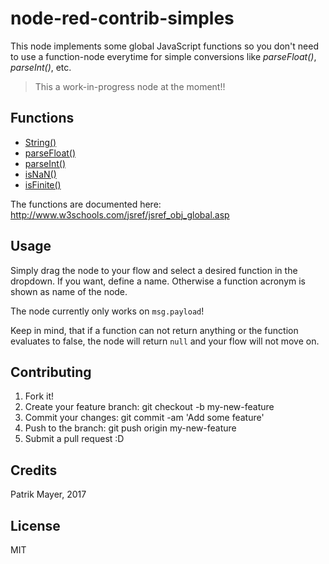 node-red-contrib-simples
=
This node implements some global JavaScript functions so you don't 
need to use a function-node everytime for simple conversions like 
_parseFloat()_, _parseInt()_, etc.

> This a work-in-progress node at the moment!!

Functions
-
* [String()](http://www.w3schools.com/jsref/jsref_string.asp)
* [parseFloat()](http://www.w3schools.com/jsref/jsref_parsefloat.asp)
* [parseInt()](http://www.w3schools.com/jsref/jsref_parseint.asp)
* [isNaN()](http://www.w3schools.com/jsref/jsref_isnan.asp)
* [isFinite()](http://www.w3schools.com/jsref/jsref_isfinite.asp)

The functions are documented here: http://www.w3schools.com/jsref/jsref_obj_global.asp

Usage
-
Simply drag the node to your flow and select a desired function
in the dropdown. If you want, define a name. Otherwise a function 
acronym is shown as name of the node.

The node currently only works on `msg.payload`!

Keep in mind, that if a function can not return anything or the 
function evaluates to false, the node will return `null` and your
flow will not move on.

Contributing
-

1. Fork it!
2. Create your feature branch: git checkout -b my-new-feature
3. Commit your changes: git commit -am 'Add some feature'
4. Push to the branch: git push origin my-new-feature
5. Submit a pull request :D

Credits
-
Patrik Mayer, 2017

License
-
MIT
